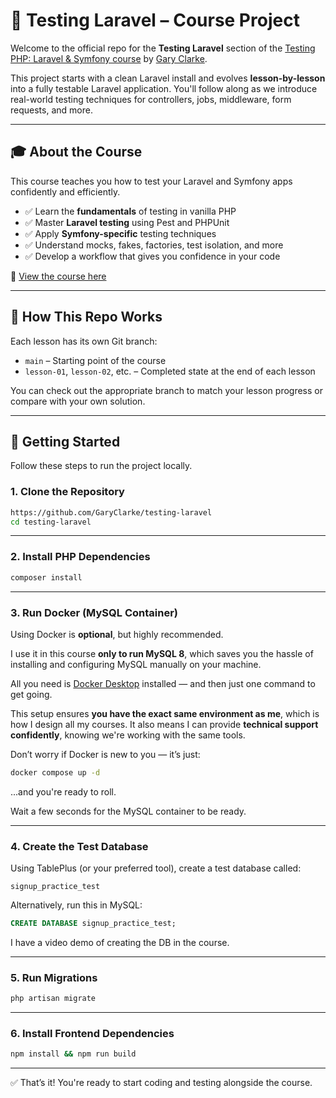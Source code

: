 # 🧪 Testing Laravel – Course Project

Welcome to the official repo for the **Testing Laravel** section of the [Testing PHP: Laravel & Symfony course](https://www.garyclarke.tech/p/testing-php-laravel-symfony) by [Gary Clarke](https://www.garyclarke.tech).

This project starts with a clean Laravel install and evolves **lesson-by-lesson** into a fully testable Laravel application. You'll follow along as we introduce real-world testing techniques for controllers, jobs, middleware, form requests, and more.

---

## 🎓 About the Course

This course teaches you how to test your Laravel and Symfony apps confidently and efficiently.

- ✅ Learn the **fundamentals** of testing in vanilla PHP
- ✅ Master **Laravel testing** using Pest and PHPUnit
- ✅ Apply **Symfony-specific** testing techniques
- ✅ Understand mocks, fakes, factories, test isolation, and more
- ✅ Develop a workflow that gives you confidence in your code

📘 [View the course here](https://www.garyclarke.tech/p/testing-php-laravel-symfony)

---

## 🧰 How This Repo Works

Each lesson has its own Git branch:

- `main` – Starting point of the course
- `lesson-01`, `lesson-02`, etc. – Completed state at the end of each lesson

You can check out the appropriate branch to match your lesson progress or compare with your own solution.

---

## 🚀 Getting Started

Follow these steps to run the project locally.

### 1. Clone the Repository

```bash
https://github.com/GaryClarke/testing-laravel
cd testing-laravel
````

---

### 2. Install PHP Dependencies

```bash
composer install
```

---

### 3. Run Docker (MySQL Container)

Using Docker is **optional**, but highly recommended.

I use it in this course **only to run MySQL 8**, which saves you the hassle of installing and configuring MySQL manually on your machine.

All you need is [Docker Desktop](https://www.docker.com/products/docker-desktop/) installed — and then just one command to get going.

This setup ensures **you have the exact same environment as me**, which is how I design all my courses. It also means I can provide **technical support confidently**, knowing we're working with the same tools.

Don’t worry if Docker is new to you — it’s just:

```bash
docker compose up -d
```

...and you're ready to roll.

Wait a few seconds for the MySQL container to be ready.

---

### 4. Create the Test Database

Using TablePlus (or your preferred tool), create a test database called:

```
signup_practice_test
```

Alternatively, run this in MySQL:

```sql
CREATE DATABASE signup_practice_test;
```

I have a video demo of creating the DB in the course.

---

### 5. Run Migrations

```bash
php artisan migrate
```

---

### 6. Install Frontend Dependencies

```bash
npm install && npm run build
```

---

✅ That’s it! You're ready to start coding and testing alongside the course.
